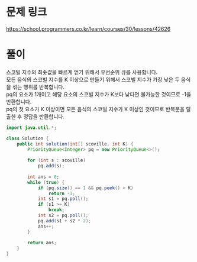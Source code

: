 # 문제 링크
https://school.programmers.co.kr/learn/courses/30/lessons/42626

# 풀이
스코빌 지수의 최솟값을 빠르게 얻기 위해서 우선순위 큐를 사용합니다.  
모든 음식의 스코빌 지수를 K 이상으로 만들기 위해서 스코빌 지수가 가장 낮은 두 음식을 섞는 행위를 반복합니다.  
pq의 요소가 1개이고 해당 요소의 스코빌 지수가 K보다 낮다면 불가능한 것이므로 -1을 반환합니다.   
pq의 첫 요소가 K 이상이면 모든 음식의 스코빌 지수가 K 이상인 것이므로 반복문을 탈출한 후 정답을 반환합니다.

```java
import java.util.*;

class Solution {
    public int solution(int[] scoville, int K) {
        PriorityQueue<Integer> pq = new PriorityQueue<>();
        
        for (int s : scoville)
            pq.add(s);
        
        int ans = 0;
        while (true) {
            if (pq.size() == 1 && pq.peek() < K)
                return -1;
            int s1 = pq.poll();
            if (s1 >= K)
                break;
            int s2 = pq.poll();
            pq.add(s1 + s2 * 2);
            ans++;
        }
        
        return ans;
    }
}
```
